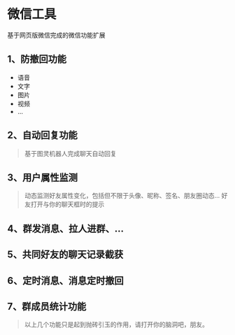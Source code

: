 # 微信工具
基于网页版微信完成的微信功能扩展
## 1、防撤回功能
- 语音
- 文字
- 图片
- 视频
- ...
## 2、自动回复功能
> 基于图灵机器人完成聊天自动回复
## 3、用户属性监测
> 动态监测好友属性变化，包括但不限于头像、昵称、签名、朋友圈动态...
> 好友打开与你的聊天框时的提示
## 4、群发消息、拉人进群、...
## 5、共同好友的聊天记录截获
## 6、定时消息、消息定时撤回
## 7、群成员统计功能
> 以上几个功能只是起到抛砖引玉的作用，请打开你的脑洞吧，朋友。

